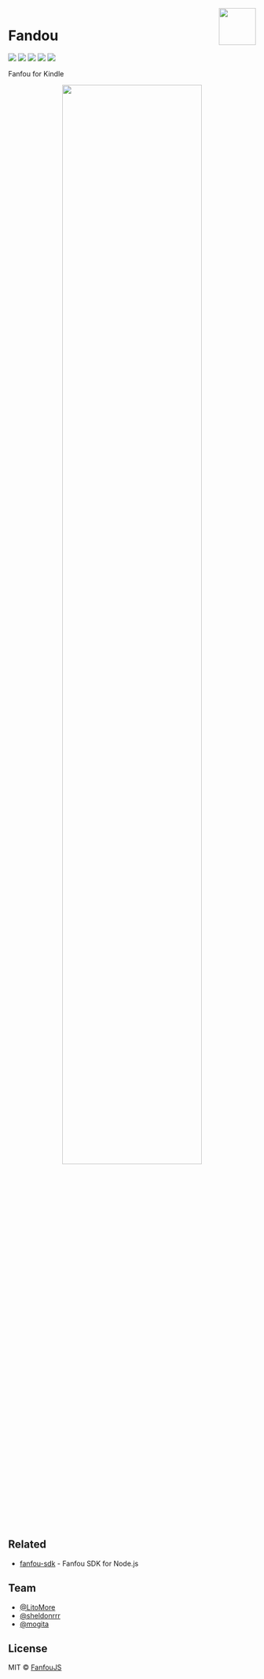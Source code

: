 <img width="75px" height="75px" src="https://raw.githubusercontent.com/fanfoujs/fandou/master/logo.png" align="right" />

# Fandou

[![](https://badges.greenkeeper.io/fanfoujs/fandou.svg)](https://greenkeeper.io)
[![](https://img.shields.io/travis/fanfoujs/fandou/master.svg)](https://travis-ci.org/fanfoujs/fandou)
[![](https://img.shields.io/github/release/fanfoujs/fandou.svg)](https://github.com/fanfoujs/fandou/releases)
[![](https://img.shields.io/github/license/fanfoujs/fandou.svg)](https://github.com/fanfoujs/fandou/blob/master/LICENSE)
[![](https://img.shields.io/badge/code_style-standard-brightgreen.svg)](https://standardjs.com)

Fanfou for Kindle

<div align="center"><img width="75%" height="75%" src="https://raw.githubusercontent.com/fanfoujs/fandou/master/screenshot.png" /></div>

## Related

- [fanfou-sdk](https://github.com/LitoMore/fanfou-sdk-node) - Fanfou SDK for Node.js

## Team

- [@LitoMore](https://github.com/LitoMore)
- [@sheldonrrr](http://nowtiny.com)
- [@mogita](https://github.com/mogita)

## License

MIT © [FanfouJS](https://github.com/fanfoujs)
